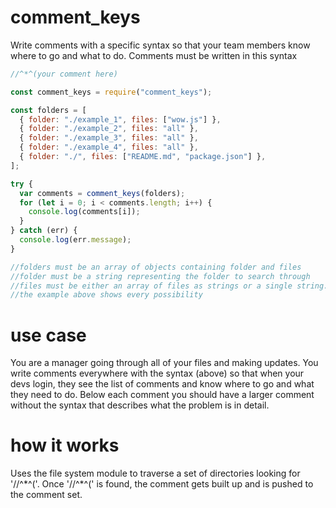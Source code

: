 # comment_keys

Write comments with a specific syntax so that your team members know where to go and what to do. Comments must be written in this syntax

```js
//^*^(your comment here)
```

```js
const comment_keys = require("comment_keys");

const folders = [
  { folder: "./example_1", files: ["wow.js"] },
  { folder: "./example_2", files: "all" },
  { folder: "./example_3", files: "all" },
  { folder: "./example_4", files: "all" },
  { folder: "./", files: ["README.md", "package.json"] },
];

try {
  var comments = comment_keys(folders);
  for (let i = 0; i < comments.length; i++) {
    console.log(comments[i]);
  }
} catch (err) {
  console.log(err.message);
}

//folders must be an array of objects containing folder and files
//folder must be a string representing the folder to search through
//files must be either an array of files as strings or a single string. If a single string the keyword must be 'all' for all files and folders traversed
//the example above shows every possibility
```

# use case

You are a manager going through all of your files and making updates. You write comments everywhere with the syntax (above) so that when your devs login, they see the list of comments and know where to go and what they need to do. Below each comment you should have a larger comment without the syntax that describes what the problem is in detail.

# how it works

Uses the file system module to traverse a set of directories looking for '//^\*^('. Once '//^\*^(' is found, the comment gets built up and is pushed to the comment set.
